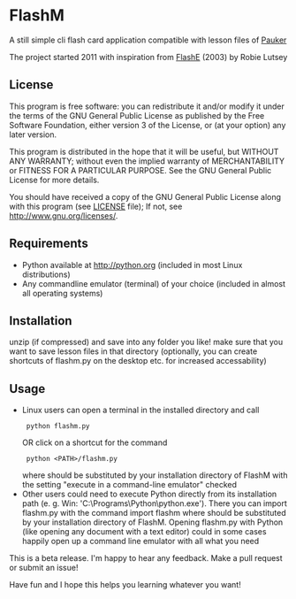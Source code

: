 # FlashM

A still simple cli flash card application 
compatible with lesson files of [Pauker](http://pauker.sourceforge.net)

The project started 2011 with inspiration from
[FlashE](http://sourceforge.net/project/flashe) (2003) by Robie Lutsey

## License

This program is free software: you can redistribute it and/or
modify it under the terms of the GNU General Public License
as published by the Free Software Foundation, either version 3
of the License, or (at your option) any later version.

This program is distributed in the hope that it will be useful,
but WITHOUT ANY WARRANTY; without even the implied warranty of
MERCHANTABILITY or FITNESS FOR A PARTICULAR PURPOSE.  See the
GNU General Public License for more details.

You should have received a copy of the GNU General Public License
along with this program (see [LICENSE](LICENSE) file);
If not, see <http://www.gnu.org/licenses/>.

## Requirements

* Python available at http://python.org (included in most Linux 
  distributions)
* Any commandline emulator (terminal) of your choice (included in
  almost all operating systems)

## Installation

unzip (if compressed) and save into any folder you like!
make sure that you want to save lesson files in that directory
(optionally, you can create shortcuts of flashm.py 
on the desktop etc. for increased accessability)

## Usage

* Linux users can open a terminal in the installed directory and call
   ```
    python flashm.py
   ```
  OR click on a shortcut for the command
   ```
    python <PATH>/flashm.py
   ```
  where <PATH> should be substituted by your installation directory of 
  FlashM with the setting "execute in a command-line emulator" checked
* Other users could need to execute Python directly from its 
  installation path (e. g. Win: 'C:\Programs\Python\python.exe'). There
  you can import flashm.py with the command
    import <PATH>flashm
  where <PATH> should be substituted by your installation directory of 
  FlashM. Opening flashm.py with Python (like opening any document with
  a text editor) could in some cases happily open up a command line
  emulator with all what you need


This is a beta release.
I'm happy to hear any feedback. Make a pull request or submit an issue!

Have fun and I hope this helps you learning whatever you want!
